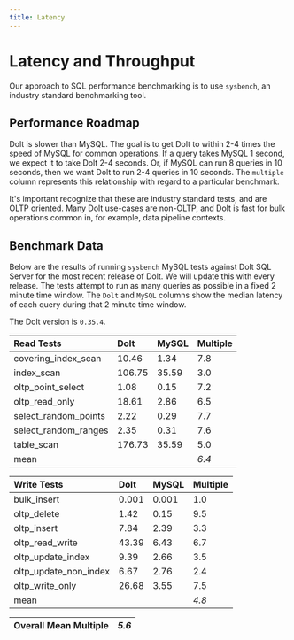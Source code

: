 ```yaml
---
title: Latency
---
```


# Latency and Throughput

Our approach to SQL performance benchmarking is to use `sysbench`, an
industry standard benchmarking tool.

## Performance Roadmap

Dolt is slower than MySQL. The goal is to get Dolt to within 2-4 times
the speed of MySQL for common operations. If a query takes MySQL 1
second, we expect it to take Dolt 2-4 seconds. Or, if MySQL can run 8
queries in 10 seconds, then we want Dolt to run 2-4 queries in 10
seconds. The `multiple` column represents this relationship with
regard to a particular benchmark.

It's important recognize that these are industry standard tests, and
are OLTP oriented. Many Dolt use-cases are non-OLTP, and Dolt is fast
for bulk operations common in, for example, data pipeline contexts.

## Benchmark Data

Below are the results of running `sysbench` MySQL tests against Dolt
SQL Server for the most recent release of Dolt. We will update this
with every release. The tests attempt to run as many queries as
possible in a fixed 2 minute time window. The `Dolt` and `MySQL`
columns show the median latency of each query during that 2 minute
time window.

The Dolt version is `0.35.4`.

| Read Tests | Dolt | MySQL | Multiple |
| :--- | :--- | :--- | :--- |
| covering\_index\_scan | 10.46 | 1.34 | 7.8 |
| index\_scan | 106.75 | 35.59 | 3.0 |
| oltp\_point\_select | 1.08 | 0.15 | 7.2 |
| oltp\_read\_only | 18.61 | 2.86 | 6.5 |
| select\_random\_points | 2.22 | 0.29 | 7.7 |
| select\_random\_ranges | 2.35 | 0.31 | 7.6 |
| table\_scan | 176.73 | 35.59 | 5.0 |
| mean |  |  | _6.4_ |

| Write Tests | Dolt | MySQL | Multiple |
| :--- | :--- | :--- | :--- |
| bulk\_insert | 0.001 | 0.001 | 1.0 |
| oltp\_delete | 1.42 | 0.15 | 9.5 |
| oltp\_insert | 7.84 | 2.39 | 3.3 |
| oltp\_read\_write | 43.39 | 6.43 | 6.7 |
| oltp\_update\_index | 9.39 | 2.66 | 3.5 |
| oltp\_update\_non\_index | 6.67 | 2.76 | 2.4 |
| oltp\_write\_only | 26.68 | 3.55 | 7.5 |
| mean |  |  | _4.8_ |

| Overall Mean Multiple | _5.6_ |
| :--- | :--- |
<br/>
